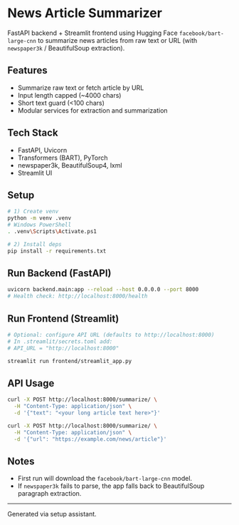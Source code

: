 # News Article Summarizer

FastAPI backend + Streamlit frontend using Hugging Face `facebook/bart-large-cnn` to summarize news articles from raw text or URL (with `newspaper3k` / BeautifulSoup extraction).

## Features
- Summarize raw text or fetch article by URL
- Input length capped (~4000 chars)
- Short text guard (<100 chars)
- Modular services for extraction and summarization

## Tech Stack
- FastAPI, Uvicorn
- Transformers (BART), PyTorch
- newspaper3k, BeautifulSoup4, lxml
- Streamlit UI

## Setup
```bash
# 1) Create venv
python -m venv .venv
# Windows PowerShell
. .venv\Scripts\Activate.ps1

# 2) Install deps
pip install -r requirements.txt
```

## Run Backend (FastAPI)
```bash
uvicorn backend.main:app --reload --host 0.0.0.0 --port 8000
# Health check: http://localhost:8000/health
```

## Run Frontend (Streamlit)
```bash
# Optional: configure API URL (defaults to http://localhost:8000)
# In .streamlit/secrets.toml add:
# API_URL = "http://localhost:8000"

streamlit run frontend/streamlit_app.py
```

## API Usage
```bash
curl -X POST http://localhost:8000/summarize/ \
  -H "Content-Type: application/json" \
  -d '{"text": "<your long article text here>"}'
```

```bash
curl -X POST http://localhost:8000/summarize/ \
  -H "Content-Type: application/json" \
  -d '{"url": "https://example.com/news/article"}'
```

## Notes
- First run will download the `facebook/bart-large-cnn` model.
- If `newspaper3k` fails to parse, the app falls back to BeautifulSoup paragraph extraction.

---
Generated via setup assistant.
